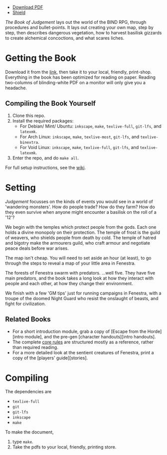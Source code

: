 - [Download PDF][download]
- [Shield][shield]

*The Book of Judgement* lays out the world of the BIND RPG, through procedures and bullet-points.
It lays out creating your own map, step by step, then describes dangerous vegetation, how to harvest basilisk gizzards to create alchemical concoctions, and what scares liches.

# Getting the Book

Download it from the [link][download], then take it to your local, friendly, print-shop.
Everything in the book has been optimized for reading on paper.
Reading two-columns of blinding-white PDF on a monitor will only give you a headache.

## Compiling the Book Yourself

1. Clone this repo.
1. Install the required packages:
    * For Debian/ Mint/ Ubuntu: `inkscape`, `make`, `texlive-full`, `git-lfs`, and `latexmk`.
    * For Arch Linux: `inkscape`, `make`, `texlive-most`, `git-lfs`, and `texlive-binextra`.
    * For Void Linux: `inkscape`, `make`, `texlive-full`, `git-lfs`, and `texlive-latexmk`.
1. Enter the repo, and do `make all`.

For full setup instructions, see the [wiki](https://gitlab.com/bindrpg/core/-/wikis/dev/startup).

# Setting

*Judgement* focusses on the kinds of events you would see in a world of 'wandering monsters'.
How do people trade?
How do they farm?
How do they even survive when anyone might encounter a basilisk on the roll of a '12'?

We begin with the temples which protect people from the gods.
Each one holds a divine monopoly on their protection.
The temple of frost is the guild of weavers, who shields people from death by cold.
The temple of hatred and bigotry make the armourers guild, who craft armour and negotiate peace deals before war arises.

The map isn't cheap.
You will need to set aside an hour (at least), to go through the steps to reveal a map of your little area in Fenestra.

The forests of Fenestra swarm with predators.
...well five.
They have five main predators, and the book takes a long look at how they interact with people and each other, at how they change their environment.

We finish with a few 'GM tips' just for running campaigns in Fenestra, with a troupe of the doomed Night Guard who resist the onslaught of beasts, and fight for civilization.

## Related Books

- For a short introduction module, grab a copy of [Escape from the Horde][intro module], and the pre-gen [character handouts][intro handouts].
- The complete [core rules][core download] are structured mostly as a reference, rather than required reading.
- For a more detailed look at the sentient creatures of Fenestra, print a copy of the [players' guide][stories].

# Compiling

The dependencies are

- `texlive-full`
- `git`
- `git-lfs`
- `inkscape`
- `make`

To make the document,

1. type `make`.
2. Take the pdfs to your local, friendly, printing store.

[core download]: https://gitlab.com/bindrpg/metabind/-/jobs/artifacts/master/raw/complete/core.pdf?job=build
[download]: https://gitlab.com/bindrpg/metabind/-/jobs/artifacts/master/raw/complete/judgement.pdf?job=build
[shield]: https://gitlab.com/bindrpg/metabind/-/jobs/artifacts/master/raw/complete/shield.pdf?job=build
